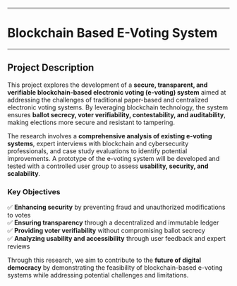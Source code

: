 ___
# Blockchain Based E-Voting System
___

## Project Description  

This project explores the development of a **secure, transparent, and verifiable blockchain-based electronic voting (e-voting) system** aimed at addressing the challenges of traditional paper-based and centralized electronic voting systems. By leveraging blockchain technology, the system ensures **ballot secrecy, voter verifiability, contestability, and auditability**, making elections more secure and resistant to tampering.  

The research involves a **comprehensive analysis of existing e-voting systems**, expert interviews with blockchain and cybersecurity professionals, and case study evaluations to identify potential improvements. A prototype of the e-voting system will be developed and tested with a controlled user group to assess **usability, security, and scalability**.  

### Key Objectives  
✅ **Enhancing security** by preventing fraud and unauthorized modifications to votes  
✅ **Ensuring transparency** through a decentralized and immutable ledger  
✅ **Providing voter verifiability** without compromising ballot secrecy  
✅ **Analyzing usability and accessibility** through user feedback and expert reviews  

Through this research, we aim to contribute to the **future of digital democracy** by demonstrating the feasibility of blockchain-based e-voting systems while addressing potential challenges and limitations.
